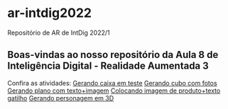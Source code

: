 # ar-intdig2022
Repositório de AR de IntDig 2022/1
## Boas-vindas ao nosso repositório da Aula 8 de Inteligência Digital - Realidade Aumentada 3

Confira as atividades:
[Gerando caixa em teste](https://ricmrios.github.io/ar-intdig2022/testear.html)
[Gerando cubo com fotos](https://ricmrios.github.io/ar-intdig2022/ar-cubo.html)
[Gerando plano com texto+imagem](https://ricmrios.github.io/ar-intdig2022/testeimagem_ok.html)
[Colocando imagem de produto+texto gatilho](https://ricmrios.github.io/ar-intdig2022/testeproduto.html)
[Gerando personagem em 3D](https://ricmrios.github.io/ar-intdig2022/testedesenho.html)
